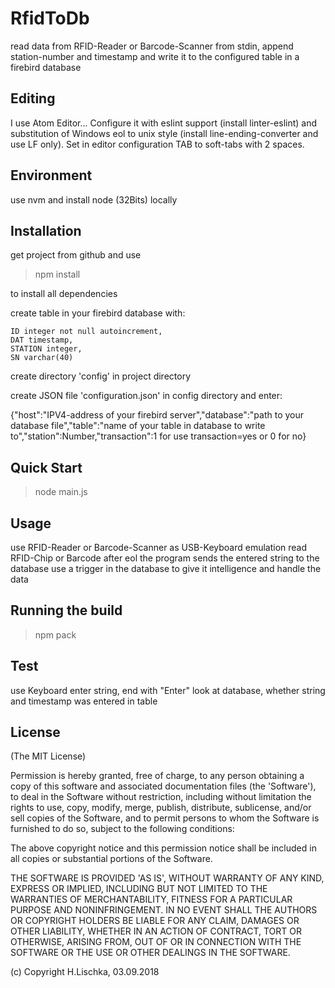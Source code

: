 # RfidToDb

read data from RFID-Reader or Barcode-Scanner from stdin, append station-number and timestamp and write it to the configured table in a firebird database

## Editing
I use Atom Editor...
Configure it with eslint support (install linter-eslint) and substitution of Windows eol to unix style (install line-ending-converter and use LF only).
Set in editor configuration TAB to soft-tabs with 2 spaces.

## Environment
use nvm and install node (32Bits) locally

## Installation
get project from github and use

> npm install

to install all dependencies

create table in your firebird database with:

    ID integer not null autoincrement,
    DAT timestamp,
    STATION integer,
    SN varchar(40)


create directory 'config' in project directory

create JSON file 'configuration.json' in config directory and enter:

{"host":"IPV4-address of your firebird server","database":"path to your database file","table":"name of your table in database to write to","station":Number,"transaction":1 for use transaction=yes or 0 for no}

## Quick Start

> node main.js

## Usage

use RFID-Reader or Barcode-Scanner as USB-Keyboard emulation
read RFID-Chip or Barcode
after eol the program sends the entered string to the database
use a trigger in the database to give it intelligence and handle the data

## Running the build

> npm pack

## Test

use Keyboard
enter string, end with "Enter"
look at database, whether string and timestamp was entered in table

## License

(The MIT License)

Permission is hereby granted, free of charge, to any person obtaining a copy of this software and associated documentation files (the 'Software'), to deal in the Software without restriction, including without limitation the rights to use, copy, modify, merge, publish, distribute, sublicense, and/or sell copies of the Software, and to permit persons to whom the Software is furnished to do so, subject to the following conditions:

The above copyright notice and this permission notice shall be included in all copies or substantial portions of the Software.

THE SOFTWARE IS PROVIDED 'AS IS', WITHOUT WARRANTY OF ANY KIND, EXPRESS OR IMPLIED, INCLUDING BUT NOT LIMITED TO THE WARRANTIES OF MERCHANTABILITY, FITNESS FOR A PARTICULAR PURPOSE AND NONINFRINGEMENT. IN NO EVENT SHALL THE AUTHORS OR COPYRIGHT HOLDERS BE LIABLE FOR ANY CLAIM, DAMAGES OR OTHER LIABILITY, WHETHER IN AN ACTION OF CONTRACT, TORT OR OTHERWISE, ARISING FROM, OUT OF OR IN CONNECTION WITH THE SOFTWARE OR THE USE OR OTHER DEALINGS IN THE SOFTWARE.

(c) Copyright H.Lischka, 03.09.2018
